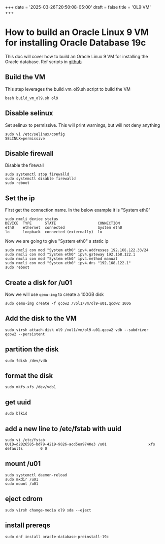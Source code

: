 +++
date = '2025-03-26T20:50:08-05:00'
draft = false
title = 'OL9 VM'
+++
# How to build an Oracle Linux 9 VM for installing Oracle Database 19c
This doc will cover how to build an Oracle Linux 9 VM for installing the Oracle database. Ref scripts in [github](https://github.com/awframpton/19c_install)
## Build the VM
This step leverages the build_vm_ol9.sh script to build the VM
```
bash build_vm_ol9.sh ol9
```
## Disable selinux
Set selinux to permissive.  This will print warnings, but will not deny anything
```
sudo vi /etc/selinux/config
SELINUX=permissive
```
## Disable firewall
Disable the firewall
```
sudo systemctl stop firewalld
sudo systemctl disable firewalld
sudo reboot
```
## Set the ip
First get the connection name.  In the below example it is "System eth0"
```
sudo nmcli device status
DEVICE  TYPE      STATE                   CONNECTION
eth0    ethernet  connected               System eth0
lo      loopback  connected (externally)  lo
```
Now we are going to give "System eth0" a static ip
```
sudo nmcli con mod "System eth0" ipv4.addresses 192.168.122.33/24
sudo nmcli con mod "System eth0" ipv4.gateway 192.168.122.1
sudo nmcli con mod "System eth0" ipv4.method manual
sudo nmcli con mod "System eth0" ipv4.dns "192.168.122.1"
sudo reboot
```
## Create a disk for /u01
Now we will use `qemu-img` to create a 100GB disk
```
sudo qemu-img create -f qcow2 /vol1/vm/ol9-u01.qcow2 100G
```
## Add the disk to the VM
```
sudo virsh attach-disk ol9 /vol1/vm/ol9-u01.qcow2 vdb --subdriver qcow2 --persistent
```
## partition the disk
```
sudo fdisk /dev/vdb
```
## format the disk
```
sudo mkfs.xfs /dev/vdb1
```
## get uuid
```
sudo blkid
```
## add a new line to /etc/fstab with uuid
```
sudo vi /etc/fstab
UUID=d2826585-bd79-4219-9026-acd5ea9740e3 /u01                   xfs     defaults        0 0
```
## mount /u01
```
sudo systemctl daemon-reload
sudo mkdir /u01
sudo mount /u01
```
## eject cdrom
```
sudo virsh change-media ol9 sda --eject
```
## install prereqs
```
sudo dnf install oracle-database-preinstall-19c
```
